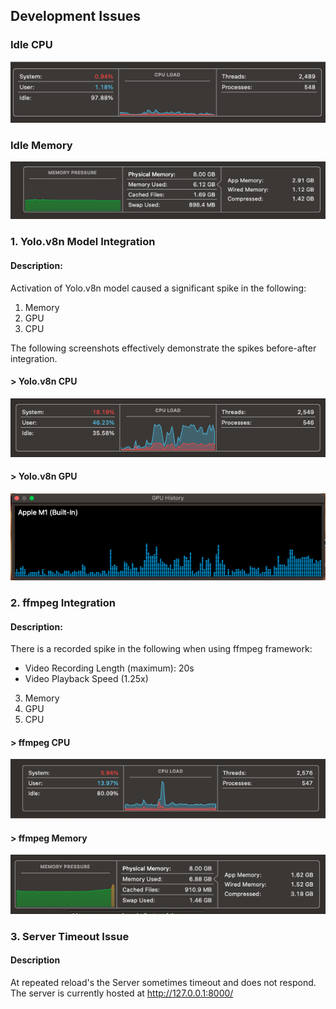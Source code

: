 ## Development Issues

### Idle CPU
![Idle-CPU](/Support%20Docs/Development%20Documents/Problem%20Logs/System%20CPU%20Idle%20.png)

### Idle Memory
![Idle-Memory](/Support%20Docs/Development%20Documents/Problem%20Logs/System%20Memory%20Idle.png)

### 1. Yolo.v8n Model Integration
#### Description: 
Activation of Yolo.v8n model caused a significant spike in the following:
1. Memory
2. GPU 
3. CPU

The following screenshots effectively demonstrate the spikes before-after integration.
#### > Yolo.v8n CPU
![Yolov-CPU](/Support%20Docs/Development%20Documents/Problem%20Logs/Yolov8n%20CPU.png)

#### > Yolo.v8n GPU 
![Yolov-GPU](/Support%20Docs/Development%20Documents/Problem%20Logs/Yolov8n%20GPU.png)

### 2. ffmpeg Integration
#### Description:
There is a recorded spike in the following when using ffmpeg framework:
* Video Recording Length (maximum): 20s
* Video Playback Speed (1.25x)
3. Memory
4. GPU
5. CPU

#### > ffmpeg CPU
![ffmpeg-CPU](/Support%20Docs/Development%20Documents/Problem%20Logs/ffmpeg%20CPU.png)

#### > ffmpeg Memory 
![ffmpeg-Memory](/Support%20Docs/Development%20Documents/Problem%20Logs/ffmpeg%20Memory.png)

### 3. Server Timeout Issue
#### Description
At repeated reload's the Server sometimes timeout and does not respond. 
The server is currently hosted at http://127.0.0.1:8000/